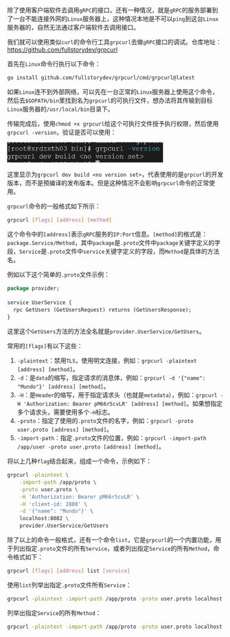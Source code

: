 除了使用客户端软件去调用`gRPC`的接口，还有一种情况，就是`gRPC`的服务部署到了一台不能连接外网的`Linux`服务器上，这种情况本地是不可以`ping`到这台`Linux`服务器的，自然无法通过客户端软件去调用接口。

我们就可以使用类似`curl`的命令行工具`grpcurl`去做`gRPC`接口的调试。仓库地址：https://github.com/fullstorydev/grpcurl

首先在`Linux`命令行执行以下命令：

```sh
go install github.com/fullstorydev/grpcurl/cmd/grpcurl@latest
```

如果`Linux`连不到外部网络，可以先在一台正常的`Linux`服务器上使用这个命令，然后去`$GOPATH/bin`里找到名为`grpcurl`的可执行文件，想办法将其传输到目标`Linux`服务器的`/usr/local/bin`目录下。

传输完成后，使用`chmod +x grpcurl`给这个可执行文件授予执行权限，然后使用`grpcurl -version`，验证是否可以使用：

<img src="image/image-20240520150335645.png" alt="image-20240520150335645" style="zoom:67%;" />

这里显示为`grpcurl dev build <no version set>`，代表使用的是`grpcurl`的开发版本，而不是预编译的发布版本。但是这种情况不会影响`grpcurl`命令的正常使用。

`grpcurl`命令的一般格式如下所示：

```sh
grpcurl [flags] [address] [method]
```

这个命令中的`[address]`表示`gRPC`服务的`IP:Port`信息。`[method]`的格式是：`package.Service/Method`，其中`package`是`.proto`文件中`package`关键字定义的字段，`Service`是`.proto`文件中`service`关键字定义的字段，而`Method`是具体的方法名。

例如以下这个简单的`.proto`文件示例：

```protobuf
package provider;

service UserService {
  rpc GetUsers (GetUsersRequest) returns (GetUsersResponse);
}
```

这里这个`GetUsers`方法的方法全名就是`provider.UserService/GetUsers`。

常用的`[flags]`有以下这些：

1. `-plaintext`：禁用`TLS`，使用明文连接，例如：`grpcurl -plaintext [address] [method]`。
2. `-d`：是`data`的缩写，指定请求的消息体，例如：`grpcurl -d '{"name": "Mundo"}' [address] [method]`。
3. `-H`：是`Header`的缩写，用于指定请求头（也就是`metadata`），例如：`grpcurl -H 'Authorization: Bearer pM66r5cvLR' [address] [method]`。如果想指定多个请求头，需要使用多个`-H`标志。
4. `-proto`：指定了使用的`.proto`文件的名字，例如：`grpcurl -proto user.proto [address] [method]`。
5. `-import-path`：指定`.proto`文件的位置，例如：`grpcurl -import-path /app/user -proto user.proto [address] [method]`。

将以上几种`flag`结合起来，组成一个命令，示例如下：

```sh
grpcurl -plaintext \
    -import-path /app/proto \
    -proto user.proto \
    -H 'Authorization: Bearer pM66r5cvLR' \
    -H 'client-id: 2888' \
    -d '{"name": "Mundo"}' \
    localhost:8082 \
    provider.UserService/GetUsers
```

除了以上的命令一般格式，还有一个命令`list`，它是`grpcurl`的一个内置功能，用于列出指定`.proto`文件的所有`Service`，或者列出指定`Service`的所有`Method`，命令格式如下：

```sh
grpcurl [flags] [address] list [service]
```

使用`list`列举出指定`.proto`文件所有`Service`：

```sh
grpcurl -plaintext -import-path /app/proto -proto user.proto localhost:8082 list
```

列举出指定`Service`的所有`Method`：

```sh
grpcurl -plaintext -import-path /app/proto -proto user.proto localhost:8082 list provider.UserService
```

